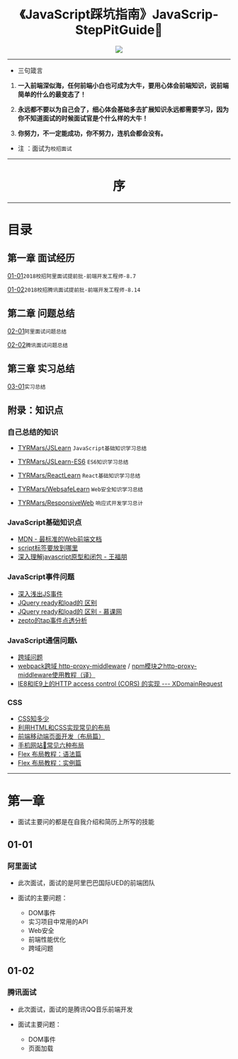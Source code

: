 
<h1 align="center">《JavaScript踩坑指南》JavaScrip-StepPitGuide📖</h1>
<p align="center"><img src="http://www.kejiganhuo.tech/wp-content/uploads/2017/03/cropped-319907-106.jpg" /></p>

---

* 三句箴言

1. **一入前端深似海，任何前端小白也可成为大牛，要用心体会前端知识，说前端简单的什么的最变态了！**

2. **永远都不要以为自己会了，细心体会基础多去扩展知识永远都需要学习，因为你不知道面试的时候面试官是个什么样的大牛！**

3. **你努力，不一定能成功，你不努力，连机会都会没有。**

* 注 ：面试为`校招面试`
---

<h1 align="center">序</h1>

---

# 目录

## 第一章 面试经历

[01-01](https://github.com/TYRMars/JavaScrip-StepPitGuide/#01-01)`2018校招阿里面试提前批-前端开发工程师-8.7`

[01-02](https://github.com/TYRMars/JavaScrip-StepPitGuide/#01-02)`2018校招腾讯面试提前批-前端开发工程师-8.14`

## 第二章 问题总结

[02-01](https://github.com/TYRMars/JavaScrip-StepPitGuide/#02-01)`阿里面试问题总结`

[02-02](https://github.com/TYRMars/JavaScrip-StepPitGuide/#02-02)`腾讯面试问题总结`

## 第三章 实习总结

[03-01](https://github.com/TYRMars/JavaScrip-StepPitGuide/#03-01)`实习总结`


## 附录：知识点

### 自己总结的知识

* [TYRMars/JSLearn](https://github.com/TYRMars/JSLearn) `JavaScript基础知识学习总结`

* [TYRMars/JSLearn-ES6](https://github.com/TYRMars/JSLearn-ES6) `ES6知识学习总结`

* [TYRMars/ReactLearn](https://github.com/TYRMars/ReactLearn) `React基础知识学习总结`

* [TYRMars/WebsafeLearn](https://github.com/TYRMars/WebsafeLearn) `Web安全知识学习总结`

* [TYRMars/ResponsiveWeb](https://github.com/TYRMars/ResponsiveWeb) `响应式开发学习总计`

### JavaScript基础知识点

* [MDN - 最标准的Web前端文档](https://developer.mozilla.org/zh-CN/)
* [script标签要放到哪里](http://blog.csdn.net/ybdesire/article/details/49284699)
* [深入理解javascript原型和闭包 - 王福朋](http://www.cnblogs.com/wangfupeng1988/p/4001284.html)

### JavaScript事件问题

* [深入浅出JS事件](http://www.cnblogs.com/jingwhale/p/4656869.html)
* [JQuery ready和load的 区别](http://blog.csdn.net/u010555110/article/details/51861054)
* [JQuery ready和load的 区别 - 慕课网](http://www.imooc.com/code/3253)
* [zepto的tap事件点透分析](http://smile-leaf-language.github.io/2016/02/02/zepto-tap/)

### JavaScript通信问题📞

* [跨域问题](http://blog.csdn.net/joyhen/article/details/21631833)
* [webpack跨域 http-proxy-middleware](http://www.jb51.net/article/120259.htm) / [npm模块之http-proxy-middleware使用教程（译）](http://blog.csdn.net/xmloveth/article/details/56847456)
* [IE8和IE9上的HTTP access control (CORS) 的实现 --- XDomainRequest](https://developer.mozilla.org/zh-CN/docs/Web/API/XDomainRequest)

### CSS

* [CSS知多少](http://www.cnblogs.com/wangfupeng1988/p/4325007.html)
* [利用HTML和CSS实现常见的布局](https://segmentfault.com/a/1190000003931851)
* [前端移动端页面开发（布局篇）](http://www.xiaoxiangzi.com/Programme/CSS/4298.html)
* [手机网站📱常见六种布局](http://www.qdfuns.com/notes/17640/934ef9a496386a5243b449cdf3faceea:storey-3.html)
* [Flex 布局教程：语法篇](http://www.ruanyifeng.com/blog/2015/07/flex-grammar.html)
* [Flex 布局教程：实例篇](http://www.ruanyifeng.com/blog/2015/07/flex-examples.html)

---

# 第一章

* 面试主要问的都是在自我介绍和简历上所写的技能

## 01-01
### 阿里面试

* 此次面试，面试的是阿里巴巴国际UED的前端团队

* 面试的主要问题：
    * DOM事件
    * 实习项目中常用的API
    * Web安全
    * 前端性能优化
    * 跨域问题

## 01-02
### 腾讯面试

* 此次面试，面试的是腾讯QQ音乐前端开发

* 面试主要问题：
    * DOM事件
    * 页面加载<script>标签放到哪里
    * 对比load和ready (考察点在与页面加载DOMContentLoaded)与script标签问题同在一个知识链条上
    * 跨域问题
    * 页面性能优化 `localStorage`

# 第二章

## 02-01
### 阿里面试总结

* 阿里面试是我第一次面试大公司，虽然说有提前准备，但是还是有很多不足。从这次面试我懂得了，自己在基础知识上的不足。有些东西可能你自己懂了，但是如果让你讲给别人，如何去讲清楚才是最重要的问题。
* 体会到阿里还是很喜欢新技术

## 02-02
### 腾讯面试总结

* 隔了一个星期面试了腾讯，从问题当中感觉到对于IE兼容的看重，可能和QQ音乐的业务有关。我一开始并没有从宏观上理解面试官为什么问这些问题。回来思考一下，所有的问题还是有联系的，只不过我自己有很多知识点片段的断裂，自己连接不起来。
* 感觉腾讯有的业务技术栈确实偏老旧，可能是为了更符合受众所致

## 02-03
### 以上综述

## 02-04
### 学习总结

* 我兴致勃勃的去学习了React框架，但其实学习路径上出现了一些错误。学习完HTML、CSS、JavaScript这些基础内容，我并没有先去学习一下ES6和Node，直接去学习React。从中感觉到有的东西只是会用，但并不知道其中的原理，学习了ES6以后在回来看React，发现很多React设计思想都有了很好的理解。不仅仅是当初那种会用的感觉，知道了其中的原理。所以自己还需要多多的学习只是，去真正理解React这个框架为什么出现，而且在不同场景下对于框架的选择。


# 第三章

## 03-01
### 实习总结


* 触摸事件封装

```JavaScript

(function() {
    var TOUCHSTART, TOUCHEND;
    if (typeof(window.ontouchstart) != 'undefined') {
        TOUCHSTART = 'touchstart';
        TOUCHEND = 'touchend';
        TOUCHMOVE ='touchmove';
    } else if (typeof(window.onmspointerdown) != 'undefined') {
        TOUCHSTART = 'MSPointerDown';
        TOUCHEND = 'MSPointerUp';
        TOUCHMOVE = 'MSPointerMove';
    } else {
        TOUCHSTART = 'mousedown';
        TOUCHEND = 'mouseup';
        TOUCHMOVE = 'mousemove';
    }
    function NodeTouch(node) {
        this._node = node;
    }
    function tap(node,callback,scope) {
        node.addEventListener(TOUCHSTART, function(e) {
            x = e.touches[0].pageX;
            y = e.touches[0].pageY;
        });
        node.addEventListener(TOUCHEND, function(e) {
            e.stopPropagation();
            e.preventDefault();
            var curx = e.changedTouches[0].pageX;
            var cury = e.changedTouches[0].pageY;
            if (Math.abs(curx - x) < 6 && Math.abs(cury - y) < 6) {
                callback.apply(scope, arguments);
            }
        });
    }
    function longTap(node,callback,scope) {
        var x,y,startTime=0,endTime=0,in_dis=false;
        node.addEventListener(TOUCHSTART, function(e) {
            x = e.touches[0].pageX;
            y = e.touches[0].pageY;
            startTime=(new Date()).getTime();
        });
        node.addEventListener(TOUCHEND, function(e) {
            e.stopPropagation();
            e.preventDefault();
            var curx = e.changedTouches[0].pageX;
            var cury = e.changedTouches[0].pageY;
            if (Math.abs(curx - x) < 6 && Math.abs(cury - y) < 6) {
                in_dis=true;
            }else{
                in_dis=false;
            }
            endTime=(new Date()).getTime();
            if (endTime - startTime > 300 && in_dis) {
                callback.apply(scope, arguments);
            }
        });
    }
    NodeTouch.prototype.on = function(evt, callback, scope) {
        var scopeObj;
        var x,y;
        if (!scope) {
            scopeObj = this._node;
        } else {
            scopeObj = scope;
        }
        if (evt === 'tap') {
            tap(this._node,callback,scope);
        } else if(evt === 'longtap'){
            longTap(this._node,callback,scope);
        } else {
            this._node.addEventListener(evt, function() {
                callback.apply(scope, arguments);
            });
        }
        return this;
    };
    window.$ = function(selector) {
        var node = document.querySelector(selector);
        if (node) {
            return new NodeTouch(node);
        } else {
            return null;
        }
    }
})();

var box=$("#box");
box.on("longtap",function(){
    console.log("你已经长按了");
},box);
```
